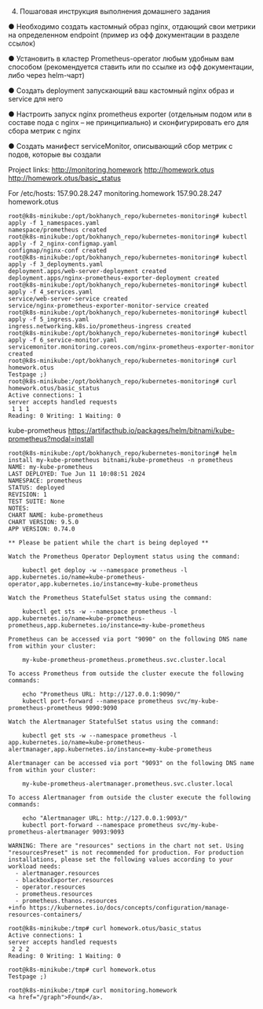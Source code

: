 4. Пошаговая инструкция выполнения домашнего задания

● Необходимо создать кастомный образ nginx, отдающий свои метрики на определенном endpoint 
(пример из офф документации в разделе ссылок)

● Установить в кластер Prometheus-operator любым удобным вам способом 
(рекомендуется ставить или по ссылке из офф документации, либо через helm-чарт)

● Создать deployment запускающий ваш кастомный nginx образ и service для него

● Настроить запуск nginx prometheus exporter 
(отдельным подом или в составе пода с nginx – не принципиально) и сконфигурировать его для сбора метрик с nginx

● Создать манифест serviceMonitor, описывающий сбор метрик с подов, которые вы создали


Project links: 
    http://monitoring.homework
    http://homework.otus
    http://homework.otus/basic_status

For /etc/hosts:
    157.90.28.247 monitoring.homework
    157.90.28.247 homework.otus


```
root@k8s-minikube:/opt/bokhanych_repo/kubernetes-monitoring# kubectl apply -f 1_namespaces.yaml 
namespace/prometheus created
root@k8s-minikube:/opt/bokhanych_repo/kubernetes-monitoring# kubectl apply -f 2_nginx-configmap.yaml 
configmap/nginx-conf created
root@k8s-minikube:/opt/bokhanych_repo/kubernetes-monitoring# kubectl apply -f 3_deployments.yaml 
deployment.apps/web-server-deployment created
deployment.apps/nginx-prometheus-exporter-deployment created
root@k8s-minikube:/opt/bokhanych_repo/kubernetes-monitoring# kubectl apply -f 4_services.yaml 
service/web-server-service created
service/nginx-prometheus-exporter-monitor-service created
root@k8s-minikube:/opt/bokhanych_repo/kubernetes-monitoring# kubectl apply -f 5_ingress.yaml 
ingress.networking.k8s.io/prometheus-ingress created
root@k8s-minikube:/opt/bokhanych_repo/kubernetes-monitoring# kubectl apply -f 6_service-monitor.yaml 
servicemonitor.monitoring.coreos.com/nginx-prometheus-exporter-monitor created
root@k8s-minikube:/opt/bokhanych_repo/kubernetes-monitoring# curl homework.otus
Testpage ;)
root@k8s-minikube:/opt/bokhanych_repo/kubernetes-monitoring# curl homework.otus/basic_status
Active connections: 1 
server accepts handled requests
 1 1 1 
Reading: 0 Writing: 1 Waiting: 0 
```

kube-prometheus
https://artifacthub.io/packages/helm/bitnami/kube-prometheus?modal=install

```
root@k8s-minikube:/opt/bokhanych_repo/kubernetes-monitoring# helm install my-kube-prometheus bitnami/kube-prometheus -n prometheus 
NAME: my-kube-prometheus
LAST DEPLOYED: Tue Jun 11 10:08:51 2024
NAMESPACE: prometheus
STATUS: deployed
REVISION: 1
TEST SUITE: None
NOTES:
CHART NAME: kube-prometheus
CHART VERSION: 9.5.0
APP VERSION: 0.74.0

** Please be patient while the chart is being deployed **

Watch the Prometheus Operator Deployment status using the command:

    kubectl get deploy -w --namespace prometheus -l app.kubernetes.io/name=kube-prometheus-operator,app.kubernetes.io/instance=my-kube-prometheus

Watch the Prometheus StatefulSet status using the command:

    kubectl get sts -w --namespace prometheus -l app.kubernetes.io/name=kube-prometheus-prometheus,app.kubernetes.io/instance=my-kube-prometheus

Prometheus can be accessed via port "9090" on the following DNS name from within your cluster:

    my-kube-prometheus-prometheus.prometheus.svc.cluster.local

To access Prometheus from outside the cluster execute the following commands:

    echo "Prometheus URL: http://127.0.0.1:9090/"
    kubectl port-forward --namespace prometheus svc/my-kube-prometheus-prometheus 9090:9090

Watch the Alertmanager StatefulSet status using the command:

    kubectl get sts -w --namespace prometheus -l app.kubernetes.io/name=kube-prometheus-alertmanager,app.kubernetes.io/instance=my-kube-prometheus

Alertmanager can be accessed via port "9093" on the following DNS name from within your cluster:

    my-kube-prometheus-alertmanager.prometheus.svc.cluster.local

To access Alertmanager from outside the cluster execute the following commands:

    echo "Alertmanager URL: http://127.0.0.1:9093/"
    kubectl port-forward --namespace prometheus svc/my-kube-prometheus-alertmanager 9093:9093

WARNING: There are "resources" sections in the chart not set. Using "resourcesPreset" is not recommended for production. For production installations, please set the following values according to your workload needs:
  - alertmanager.resources
  - blackboxExporter.resources
  - operator.resources
  - prometheus.resources
  - prometheus.thanos.resources
+info https://kubernetes.io/docs/concepts/configuration/manage-resources-containers/

root@k8s-minikube:/tmp# curl homework.otus/basic_status
Active connections: 1
server accepts handled requests
 2 2 2
Reading: 0 Writing: 1 Waiting: 0

root@k8s-minikube:/tmp# curl homework.otus
Testpage ;)

root@k8s-minikube:/tmp# curl monitoring.homework
<a href="/graph">Found</a>.

```